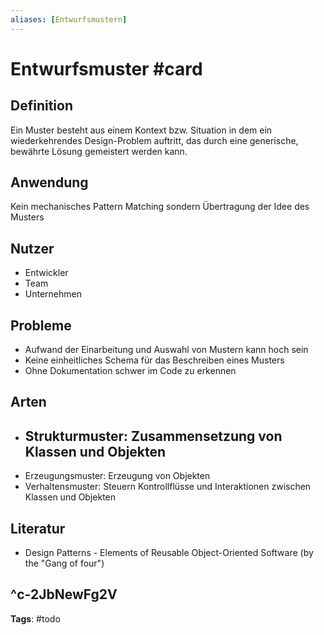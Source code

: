 ```yaml
---
aliases: [Entwurfsmustern]
---
```


# Entwurfsmuster #card
## Definition
Ein Muster besteht aus einem Kontext bzw. Situation in dem ein wiederkehrendes Design-Problem auftritt, das durch eine generische, bewährte Lösung gemeistert werden kann.
## Anwendung
Kein mechanisches Pattern Matching sondern Übertragung der Idee des Musters
## Nutzer
- Entwickler
- Team
- Unternehmen
## Probleme
- Aufwand der Einarbeitung und Auswahl von Mustern kann hoch sein
- Keine einheitliches Schema für das Beschreiben eines Musters
- Ohne Dokumentation schwer im Code zu erkennen
## Arten
- Strukturmuster: Zusammensetzung von Klassen und Objekten
	- 
- Erzeugungsmuster: Erzeugung von Objekten 
- Verhaltensmuster: Steuern Kontrollflüsse und Interaktionen zwischen Klassen und Objekten
## Literatur
- Design Patterns - Elements of Reusable Object-Oriented Software (by the "Gang of four")

^c-2JbNewFg2V
---
**Tags**: #todo 